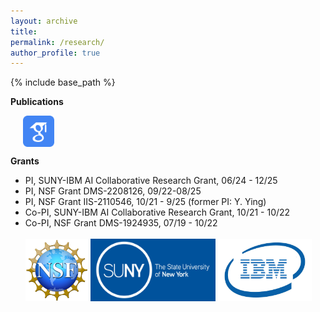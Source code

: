 ```yaml
---
layout: archive
title: 
permalink: /research/
author_profile: true
---
```

{% include base_path %}



**Publications** 

&nbsp;&nbsp;&nbsp;&nbsp; [<img align="center" src= "/images/Scholar-icon.png" height="50" width = "50">](https://scholar.google.com/citations?user=PY1Cb7MAAAAJ&hl=en)

**Grants**

- PI, SUNY-IBM AI Collaborative Research Grant, 06/24 - 12/25
- PI, NSF Grant DMS-2208126, 09/22-08/25
- PI, NSF Grant IIS-2110546, 10/21 - 9/25 (former PI: Y. Ying)
- Co-PI, SUNY-IBM AI Collaborative Research Grant, 10/21 - 10/22
- Co-PI, NSF Grant DMS-1924935, 07/19 - 10/22 
<br /> <br />
[<img float="left" src="/images/NSF-logo.png" height="100" width = "100">](https://nsf.gov)
[<img src="/images/SUNY-logo.jpeg" height="100" width = "200">](https://suny.edu)
[<img src="/images/IBM-Logo.jpeg" height="100" width = "150"/>](https://www.ibm.com)



